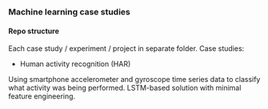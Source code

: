 ### Machine learning case studies

#### Repo structure

Each case study / experiment / project in separate folder. Case studies:

 - Human activity recognition (HAR)

 Using smartphone accelerometer and gyroscope time series data to classify what activity was being performed.
 LSTM-based solution with minimal feature engineering.